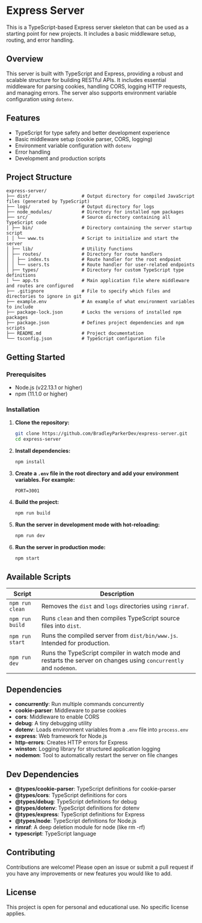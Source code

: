# Express Server

This is a TypeScript-based Express server skeleton that can be used as a starting point for new projects. It includes a basic middleware setup, routing, and error handling.

## Overview

This server is built with TypeScript and Express, providing a robust and scalable structure for building RESTful APIs. It includes essential middleware for parsing cookies, handling CORS, logging HTTP requests, and managing errors. The server also supports environment variable configuration using `dotenv`.

## Features

- TypeScript for type safety and better development experience
- Basic middleware setup (cookie parser, CORS, logging)
- Environment variable configuration with `dotenv`
- Error handling
- Development and production scripts

## Project Structure
```
express-server/
├── dist/                   # Output directory for compiled JavaScript files (generated by TypeScript)
├── logs/                   # Output directory for logs
├── node_modules/           # Directory for installed npm packages
├── src/                    # Source directory containing all TypeScript code
│ ├── bin/                  # Directory containing the server startup script
│ │ └── www.ts              # Script to initialize and start the server
│ ├── lib/                  # Utility functions
│ ├── routes/               # Directory for route handlers
│ │ ├── index.ts            # Route handler for the root endpoint
│ │ └── users.ts            # Route handler for user-related endpoints
│ ├── types/                # Directory for custom TypeScript type definitions
│ └── app.ts                # Main application file where middleware and routes are configured
├── .gitignore              # File to specify which files and directories to ignore in git
├── example.env             # An example of what environment variables to include
├── package-lock.json       # Locks the versions of installed npm packages
├── package.json            # Defines project dependencies and npm scripts
├── README.md               # Project documentation
└── tsconfig.json           # TypeScript configuration file

```

## Getting Started

### Prerequisites

- Node.js (v22.13.1 or higher)
- npm (11.1.0 or higher)

### Installation

1. **Clone the repository:**

    ```sh
    git clone https://github.com/BradleyParkerDev/express-server.git
    cd express-server
    ```

2. **Install dependencies:**

    ```sh
    npm install
    ```

3. **Create a `.env` file in the root directory and add your environment variables. For example:**

    ```env
    PORT=3001
    ```

4. **Build the project:**

    ```sh
    npm run build
    ```

5. **Run the server in development mode with hot-reloading:**

    ```sh
    npm run dev
    ```

6. **Run the server in production mode:**

    ```sh
    npm start
    ```

## Available Scripts

| Script           | Description                                                                                      |
|------------------|--------------------------------------------------------------------------------------------------|
| `npm run clean`  | Removes the `dist` and `logs` directories using `rimraf`.                                       |
| `npm run build`  | Runs `clean` and then compiles TypeScript source files into `dist`.                             |
| `npm run start`  | Runs the compiled server from `dist/bin/www.js`. Intended for production.                       |
| `npm run dev`    | Runs the TypeScript compiler in watch mode and restarts the server on changes using `concurrently` and `nodemon`. |

## Dependencies

- **concurrently**: Run multiple commands concurrently
- **cookie-parser**: Middleware to parse cookies
- **cors**: Middleware to enable CORS
- **debug**: A tiny debugging utility
- **dotenv**: Loads environment variables from a `.env` file into `process.env`
- **express**: Web framework for Node.js
- **http-errors**: Creates HTTP errors for Express
- **winston**: Logging library for structured application logging
- **nodemon**: Tool to automatically restart the server on file changes

## Dev Dependencies

- **@types/cookie-parser**: TypeScript definitions for cookie-parser
- **@types/cors**: TypeScript definitions for cors
- **@types/debug**: TypeScript definitions for debug
- **@types/dotenv**: TypeScript definitions for dotenv
- **@types/express**: TypeScript definitions for Express
- **@types/node**: TypeScript definitions for Node.js
- **rimraf**: A deep deletion module for node (like rm -rf)
- **typescript**: TypeScript language

## Contributing

Contributions are welcome! Please open an issue or submit a pull request if you have any improvements or new features you would like to add.

## License

This project is open for personal and educational use. No specific license applies.
